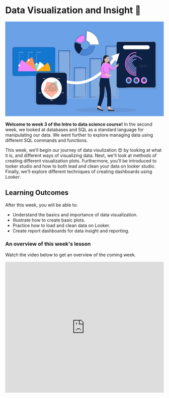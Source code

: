 # Data Visualization and Insight 📶

<img src="./data-visualization/data-viz/Data-Visualization.jpeg" width="100%" height="300px">

**Welcome to week 3 of the Intro to data science course!** In the second week, we looked at databases and SQL as a standard language for manipulating our data. We went further to explore managing data using different SQL commands and functions. 

This week, we'll begin our journey of data visulization 😍 by looking at what it is, and different ways of visualizing data. Next, we'll look at methods of creating different visualization plots. Furthermore, you'll be introduced to looker studio and how to both lead and clean your data on looker studio. Finally, we'll explore different techniques of creating dashboards using _Looker_.


## Learning Outcomes

After this week, you will be able to:

- Understand the basics and importance of data visualization.
- Illustrate how to create basic plots.
- Practice how to load and clean data on Looker.
- Create report dashboards for data insight and reporting.



### An overview of this week's lesson

<aside>

Watch the video below to get an overview of the coming week.

</aside>
<div style="position: relative; padding-bottom: 56.25%; height: 0;"><iframe width="100%" height="415" src="https://www.youtube.com/embed/aC8I711Iam4" title="Linking your CSS" frameborder="0" allow="accelerometer; autoplay; clipboard-write; encrypted-media; gyroscope; picture-in-picture" allowfullscreen></iframe></div>
